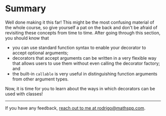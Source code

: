 # Summary

Well done making it this far!
This might be the most confusing material of the whole course, so give yourself a pat on the back and don't be afraid of revisiting these concepts from time to time.
After going through this section, you should know that

 - you can use standard function syntax to enable your decorator to accept optional arguments;
 - decorators that accept arguments can be written in a very flexible way that allows users to use them without even calling the decorator factory; and
 - the built-in `callable` is very useful in distinguishing function arguments from other argument types.

Now, it is time for you to learn about the ways in which decorators can be used with classes!

---

If you have any feedback, [reach out to me at rodrigo@mathspp.com](mailto:rodrigo@mathspp.com).
